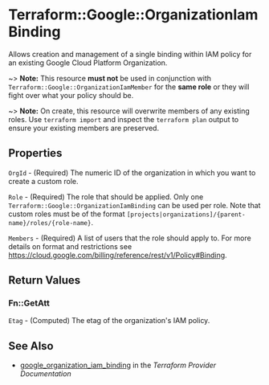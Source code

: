 # Terraform::Google::OrganizationIamBinding

Allows creation and management of a single binding within IAM policy for
an existing Google Cloud Platform Organization.

~> **Note:** This resource __must not__ be used in conjunction with
   `Terraform::Google::OrganizationIamMember` for the __same role__ or they will fight over
   what your policy should be.

~> **Note:** On create, this resource will overwrite members of any existing roles.
    Use `terraform import` and inspect the `terraform plan` output to ensure
    your existing members are preserved.

## Properties

`OrgId` - (Required) The numeric ID of the organization in which you want to create a custom role.

`Role` - (Required) The role that should be applied. Only one `Terraform::Google::OrganizationIamBinding` can be used per role. Note that custom roles must be of the format `[projects|organizations]/{parent-name}/roles/{role-name}`.

`Members` - (Required) A list of users that the role should apply to. For more details on format and restrictions see https://cloud.google.com/billing/reference/rest/v1/Policy#Binding.


## Return Values

### Fn::GetAtt

`Etag` - (Computed) The etag of the organization's IAM policy.

## See Also

* [google_organization_iam_binding](https://www.terraform.io/docs/providers/google/r/organization_iam_binding.html) in the _Terraform Provider Documentation_